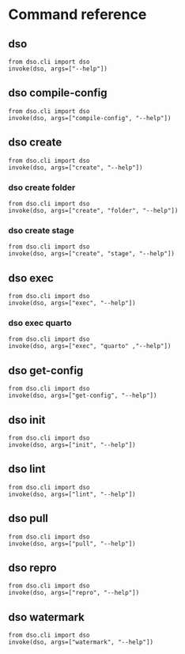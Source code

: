 # Command reference

## dso

```{click:run}
from dso.cli import dso
invoke(dso, args=["--help"])
```

## dso compile-config

```{click:run}
from dso.cli import dso
invoke(dso, args=["compile-config", "--help"])
```

## dso create

```{click:run}
from dso.cli import dso
invoke(dso, args=["create", "--help"])
```

### dso create folder

```{click:run}
from dso.cli import dso
invoke(dso, args=["create", "folder", "--help"])
```

### dso create stage

```{click:run}
from dso.cli import dso
invoke(dso, args=["create", "stage", "--help"])
```

## dso exec

```{click:run}
from dso.cli import dso
invoke(dso, args=["exec", "--help"])
```

### dso exec quarto

```{click:run}
from dso.cli import dso
invoke(dso, args=["exec", "quarto" ,"--help"])
```

## dso get-config

```{click:run}
from dso.cli import dso
invoke(dso, args=["get-config", "--help"])
```

## dso init

```{click:run}
from dso.cli import dso
invoke(dso, args=["init", "--help"])
```

## dso lint

```{click:run}
from dso.cli import dso
invoke(dso, args=["lint", "--help"])
```

## dso pull

```{click:run}
from dso.cli import dso
invoke(dso, args=["pull", "--help"])
```

## dso repro

```{click:run}
from dso.cli import dso
invoke(dso, args=["repro", "--help"])
```

## dso watermark

```{click:run}
from dso.cli import dso
invoke(dso, args=["watermark", "--help"])
```
